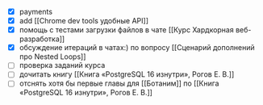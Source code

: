 - [x] payments
- [x] add [[Chrome dev tools удобные API]]
- [x] помощь с тестами загрузки файлов в чате [[Курс Хардкорная веб-разработка]]
- [x] обсуждение итераций в чатах:) по вопросу [[Сценарий дополнений про Nested Loops]]
- [ ] проверка заданий курса
- [ ] дочитать книгу [[Книга «PostgreSQL 16 изнутри», Рогов Е. В.]]
- [ ] отснять хотя бы первые главы для [[Ботаним]] по [[Книга «PostgreSQL 16 изнутри», Рогов Е. В.]]
